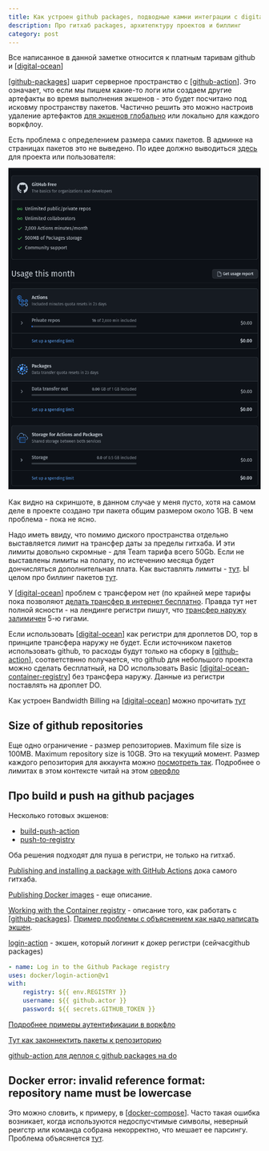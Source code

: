 ```yaml
---
title: Как устроен github packages, подводные камни интеграции с digital ocean и другими сервисами
description: Про гитхаб packages, архитепктуру проектов и биллинг
category: post
---
```

Все написанное в данной заметке относится к платным таривам github и [[digital-ocean]]

[[github-packages]] шарит серверное пространство с [[github-action]]. Это означает, что если мы пишем какие-то логи или создаем другие артефакты во время выполнения экшенов - это будет посчитано под исковму пространству пакетов. Частично решить это можно настроив удаление артефактов [для экшенов глобально](https://github.com/actions/upload-artifact/issues/161) или локально для каждого воркфлоу.

Есть проблема с определением размера самих пакетов. В админке на страницах пакетов это не выведено. По идее должно выводиться [здесь](https://docs.github.com/en/billing/managing-billing-for-github-packages/viewing-your-github-packages-usage) для проекта или пользователя:

![package size](../attachments/2021-09-07-22-44-22.png)

Как видно на скриншоте, в данном случае у меня пусто, хотя на самом деле в проекте создано три пакета общим размером около 1GB. В чем проблема - пока не ясно.

Надо иметь ввиду, что помимо диского пространства отдельно выставляется лимит на трансфер даты за пределы гитхаба. И эти лимиты довольно скромные - для Team тарифа всего 50Gb. Если не выставлены лимиты на полату, по истечению месяца будет дончисляться дополнительная плата. Как выставлять лимиты - [тут](https://docs.github.com/en/billing/managing-billing-for-github-packages/viewing-your-github-packages-usage). Ы целом про биллинг пакетов [тут](https://docs.github.com/en/billing/managing-billing-for-github-packages/about-billing-for-github-packages).

У [[digital-ocean]] проблем с трансфером нет (по крайней мере тарифы пока позволяют [делать трансфер в интернет бесплатно](https://docs.digitalocean.com/products/container-registry/). Правда тут нет полной ясности - на лендинге регистри пишут, что [трансфер наружу залимичен](https://www.digitalocean.com/products/container-registry/) 5-ю гигами.

Если использовать [[digital-ocean]] как регистри для дроплетов DO, тор в принципе трансфера наружу не будет. Если источником пакетов использовать github, то расходы будут только на сборку в [[github-action]], соответствнно получается, что github для небольшого проекта можно сделать бесплатный, на DO использовать Basic [[digital-ocean-container-registry]] без трансфера наружу. Данные из регистри поставлять на дроплет DO.

Как устроен Bandwidth Billing на [[digital-ocean]] можно прочитать [тут](https://docs.digitalocean.com/products/billing/bandwidth/)

## Size of github repositories

Еще одно ограничение - размер репозиториев. Maximum file size is 100MB. Maximum repository size is 10GB. Это на текущий момент. Размер каждого репозитория для аккаунта можно [посмотреть так](https://github.com/settings/repositories). Подробнее о лимитах в этом контексте читай на этом [оверфло](https://stackoverflow.com/questions/38768454/repository-size-limits-for-github-com)

## Про build и push на github pacjages

Несколько готовых экшенов:

- [build-push-action](https://github.com/docker/build-push-action)
- [push-to-registry](https://github.com/redhat-actions/push-to-registry)

Оба решения подходят для пуша в регистри, не только на гитхаб.

[Publishing and installing a package with GitHub Actions](https://docs.github.com/en/packages/managing-github-packages-using-github-actions-workflows/publishing-and-installing-a-package-with-github-actions) дока самого гитхаба.

[Publishing Docker images](https://docs.github.com/en/actions/guides/publishing-docker-images) - еще описание.

[Working with the Container registry](https://docs.github.com/en/packages/working-with-a-github-packages-registry/working-with-the-container-registry) - описание того, как работать с [[github-packages]]. [Пример проблемы с объяснением как надо написать экшен](https://github.com/docker/build-push-action/issues/127).

[login-action](https://github.com/docker/login-action) - экшен, который логинит к докер регистри (сейчасgithub packages)

```yml
- name: Log in to the Github Package registry
uses: docker/login-action@v1
with:
    registry: ${{ env.REGISTRY }}
    username: ${{ github.actor }}
    password: ${{ secrets.GITHUB_TOKEN }}
```

[Подробнее примеры аутентификации в воркфло](https://docs.github.com/en/actions/reference/authentication-in-a-workflow)

[Тут как законнектить пакеты к репозиторию](https://docs.github.com/en/packages/learn-github-packages/connecting-a-repository-to-a-package)

[github-action для деплоя с github packages на do](https://www.digitalocean.com/community/questions/github-action-to-deploy-docker-image-from-github-packages)

## Docker error: invalid reference format: repository name must be lowercase

Это можно словить, к примеру, в [[docker-compose]]. Часто такая ошибка возникает, когда используются недоспусчтимые символы, неверный реигстр или команда собрана некорректно, что мешает ее парсингу. Проблема объясянется [тут](https://stackoverflow.com/questions/48522615/docker-error-invalid-reference-format-repository-name-must-be-lowercase).

[//begin]: # "Autogenerated link references for markdown compatibility"
[digital-ocean]: ../lists/digital-ocean "Digital ocean"
[github-packages]: ../notes/github-packages "Github packages"
[github-action]: ../notes/github-action "Githunb action"
[digital-ocean]: ../lists/digital-ocean "Digital ocean"
[digital-ocean]: ../lists/digital-ocean "Digital ocean"
[github-action]: ../notes/github-action "Githunb action"
[digital-ocean-container-registry]: ../notes/digital-ocean-container-registry "Digital ocean container registry"
[digital-ocean]: ../lists/digital-ocean "Digital ocean"
[github-packages]: ../notes/github-packages "Github packages"
[docker-compose]: ../notes/docker-compose "Docker compose"
[//end]: # "Autogenerated link references"